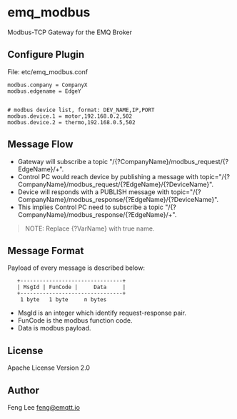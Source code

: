 emq_modbus
===========

Modbus-TCP Gateway for the EMQ Broker

Configure Plugin
----------------

File: etc/emq_modbus.conf
```
modbus.company = CompanyX
modbus.edgename = EdgeY


# modbus device list, format: DEV_NAME,IP,PORT
modbus.device.1 = motor,192.168.0.2,502
modbus.device.2 = thermo,192.168.0.5,502
```

Message Flow
----------------

* Gateway will subscribe a topic "/{?CompanyName}/modbus_request/{?EdgeName}/+". 
* Control PC would reach device by publishing a message with topic="/{?CompanyName}/modbus_request/{?EdgeName}/{?DeviceName}".
* Device will responds with a PUBLISH message with topic="/{?CompanyName}/modbus_response/{?EdgeName}/{?DeviceName}". 
* This implies Control PC need to subscribe a topic "/{?CompanyName}/modbus_response/{?EdgeName}/+".
> NOTE: Replace {?VarName} with true name.


Message Format
----------------

Payload of every message is described below:
```
   +--------------------------------+
   | MsgId | FunCode |     Data     |
   +--------------------------------+
    1 byte   1 byte     n bytes
```
* MsgId is an integer which identify request-response pair.
* FunCode is the modbus function code.
* Data is modbus payload.


License
-------

Apache License Version 2.0

Author
------

Feng Lee <feng@emqtt.io>


